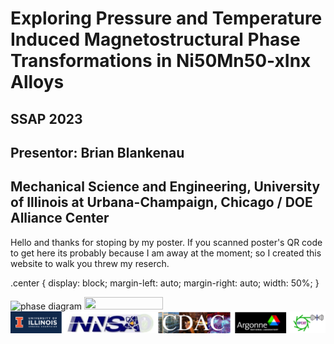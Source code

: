 
# Exploring Pressure and Temperature Induced Magnetostructural Phase Transformations in Ni50Mn50-xInx Alloys
## SSAP 2023
## Presentor: Brian Blankenau 
## Mechanical Science and Engineering, University of Illinois at Urbana-Champaign, Chicago / DOE Alliance Center
Hello and thanks for stoping by my poster. If you scanned poster's QR code to get here its probably because I am away at the moment; so I created this website to walk you threw my reserch. 

.center {
  display: block;
  margin-left: auto;
  margin-right: auto;
  width: 50%;
}

![phase diagram](docs/assets/phase_diag.png)
<img src="docs/assets/phase_diag.png" width="50%" height="50%" class="center">
![thanks](docs/assets/thanks.png)
